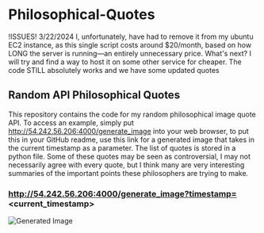# Philosophical-Quotes
!ISSUES! 3/22/2024
I, unfortunately, have had to remove it from my ubuntu EC2 instance, as this single script costs around $20/month, based on how LONG the server is running—an entirely unnecessary price.
What's next? I will try and find a way to host it on some other service for cheaper. The code STILL absolutely works and we have some updated quotes    
## Random API Philosophical Quotes  
This repository contains the code for my random philosophical image quote API. To access an example, simply put http://54.242.56.206:4000/generate_image
into your web browser, to put this in your GitHub readme, use this link for a generated image that takes in the current timestamp as a parameter. The list
of quotes is stored in a python file. Some of these quotes may be seen as controversial, I may not necessarily agree with every quote, but I think many 
are very interesting summaries of the important points these philosophers are trying to make. 

### http://54.242.56.206:4000/generate_image?timestamp=<current_timestamp>


![Generated Image](http://54.242.56.206:4000/generate_image?timestamp=<current_timestamp>)


